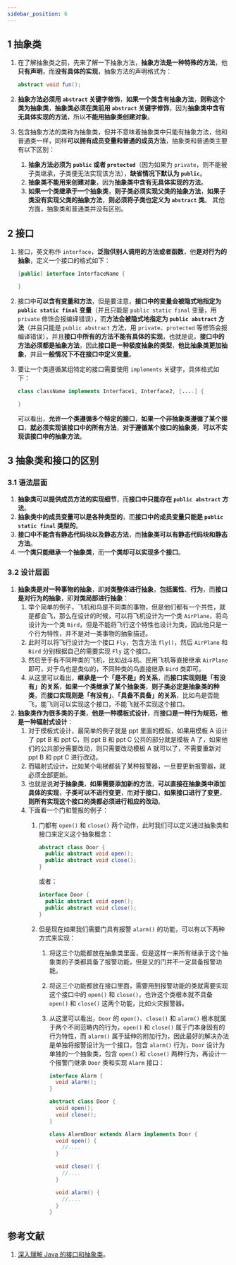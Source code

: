 ```yaml
---
sidebar_position: 6
---
```


## 1 抽象类

1. 在了解抽象类之前，先来了解一下抽象方法，**抽象方法是一种特殊的方法**，他**只有声明**，而**没有具体的实现**，抽象方法的声明格式为：
   
   ```java
   abstract void fun();
   ```
2. **抽象方法必须用 `abstract` 关键字修饰**，**如果一个类含有抽象方法**，**则称这个类为抽象类**，**抽象类必须在类前用 `abstract` 关键字修饰**，因为**抽象类中含有无具体实现的方法**，所以**不能用抽象类创建对象**。
3. 包含抽象方法的类称为抽象类，但并不意味着抽象类中只能有抽象方法，他和普通类一样，同样**可以拥有成员变量和普通的成员方法**，抽象类和普通类主要有以下区别：
   
   1. **抽象方法必须为 `public` 或者 `protected`**（因为如果为 `private`，则不能被子类继承，子类便无法实现该方法），**缺省情况下默认为 `public`**。
   2. **抽象类不能用来创建对象**，因为**抽象类中含有无具体实现的方法**。
   3. **如果一个类继承于一个抽象类**，**则子类必须实现父类的抽象方法**，**如果子类没有实现父类的抽象方法**，**则必须将子类也定义为 `abstract` 类**。
      其他方面，抽象类和普通类并没有区别。

## 2 接口

1. 接口，英文称作 `interface`，**泛指供别人调用的方法或者函数**，他**是对行为的抽象**，定义一个接口的格式如下：
   
   ```java
   [public] interface InterfaceName {
   
   }
   ```
2. 接口中**可以含有变量和方法**，但是要注意，**接口中的变量会被隐式地指定为 `public static final` 变量**（并且只能是 `public static final` 变量，用 `private` 修饰会报编译错误），而**方法会被隐式地指定为 `public abstract` 方法**（并且只能是 `public abstract` 方法，用 `private`、`protected` 等修饰会报编译错误），并且**接口中所有的方法不能有具体的实现**，也就是说，**接口中的方法必须都是抽象方法**，因此**接口是一种极度抽象的类型**，**他比抽象类更加抽象**，并且**一般情况下不在接口中定义变量**。
3. 要让一个类遵循某组特定的接口需要使用 `implements` 关键字，具体格式如下：
   
   ```java
   class className implements Interface1, Interface2, [....] {
   
   }
   ```
   
   可以看出，**允许一个类遵循多个特定的接口**，**如果一个非抽象类遵循了某个接口**，**就必须实现该接口中的所有方法**，**对于遵循某个接口的抽象类**，**可以不实现该接口中的抽象方法**。

## 3 抽象类和接口的区别

### 3.1 语法层面

1. **抽象类可以提供成员方法的实现细节**，而**接口中只能存在 `public abstract` 方法**。
2. **抽象类中的成员变量可以是各种类型的**，而**接口中的成员变量只能是 `public static final` 类型的**。
3. **接口中不能含有静态代码块以及静态方法**，而**抽象类可以有静态代码块和静态方法**。
4. **一个类只能继承一个抽象类**，而**一个类却可以实现多个接口**。

### 3.2 设计层面

1. **抽象类是对一种事物的抽象**，即**对类整体进行抽象**，**包括属性**、**行为**，而**接口是对行为的抽象**，即**对类局部进行抽象**：
   1. 举个简单的例子，飞机和鸟是不同类的事物，但是他们都有一个共性，就是都会飞，那么在设计的时候，可以将飞机设计为一个类 `AirPlane`，将鸟设计为一个类 `Bird`，但是不能将飞行这个特性也设计为类，因此他只是一个行为特性，并不是对一类事物的抽象描述。
   2. 此时可以将飞行设计为一个接口 `Fly`，包含方法 `fly()`，然后 `AirPlane` 和 `Bird` 分别根据自己的需要实现 `Fly` 这个接口。
   3. 然后至于有不同种类的飞机，比如战斗机、民用飞机等直接继承 `AirPlane` 即可，对于鸟也是类似的，不同种类的鸟直接继承 `Bird` 类即可。
   4. 从这里可以看出，**继承是一个「是不是」的关系**，而**接口实现则是「有没有」的关系**，**如果一个类继承了某个抽象类**，**则子类必定是抽象类的种类**，而**接口实现则是「有没有」**、**「具备不具备」的关系**，比如鸟是否能飞，能飞则可以实现这个接口，不能飞就不实现这个接口。
2. **抽象类作为很多类的子类**，**他是一种模板式设计**，而**接口是一种行为规范**，**他是一种辐射式设计**：
   1. 对于模板式设计，最简单的例子就是 ppt 里面的模板，如果用模板 A 设计了 ppt B 和 ppt C，则 ppt B 和 ppt C 公共的部分就是模板 A 了，如果他们的公共部分需要改动，则只需要改动模板 A 就可以了，不需要重新对 ppt B 和 ppt C 进行改动。
   2. 而辐射式设计，比如某个电梯都装了某种报警器，一旦要更新报警器，就必须全部更新。
   3. 也就是说**对于抽象类**，**如果需要添加新的方法**，**可以直接在抽象类中添加具体的实现**，**子类可以不进行变更**，而**对于接口**，**如果接口进行了变更**，**则所有实现这个接口的类都必须进行相应的改动**。
   4. 下面看一个门和警报的例子：
      1. 门都有 `open()` 和 `close()` 两个动作，此时我们可以定义通过抽象类和接口来定义这个抽象概念：
         
         ```java
         abstract class Door {
           public abstract void open();
           public abstract void close();
         }
         ```
         
         或者：
         
         ```java
         interface Door {
           public abstract void open();
           public abstract void close();
         }
         ```
      2. 但是现在如果我们需要门具有报警 `alarm()` 的功能，可以有以下两种方式来实现：
         
         1. 将这三个功能都放在抽象类里面，但是这样一来所有继承于这个抽象类的子类都具备了报警功能，但是又的门并不一定具备报警功能。
         2. 将这三个功能都放在接口里面，需要用到报警功能的类就需要实现这个接口中的 `open()` 和 `close()`，也许这个类根本就不具备 `open()` 和 `close()` 这两个功能，比如火灾报警器。
         3. 从这里可以看出，`Door` 的 `open()`、`close()` 和 `alarm()` 根本就属于两个不同范畴内的行为，`open()` 和 `close()` 属于门本身固有的行为特性，而 `alarm()` 属于延伸的附加行为，因此最好的解决办法是单独将报警设计为一个接口，包含 `alarm()` 行为，`Door` 设计为单独的一个抽象类，包含 `open()` 和 `close()` 两种行为，再设计一个报警门继承 `Door` 类和实现 `Alarm` 接口：
            
            ```java
            interface Alarm {
              void alarm();
            }
            ```
            
            ```java
            abstract class Door {
              void open();
              void close();
            }
            ```
            
            ```java
            class AlarmDoor extends Alarm implements Door {
              void open() {
                //....
              }
            
              void close() {
                //....
              }
            
              void alarm() {
                //....
              }
            }
            ```

## 参考文献

1. [深入理解 Java 的接口和抽象类](https://www.cnblogs.com/dolphin0520/p/3811437.html)。

